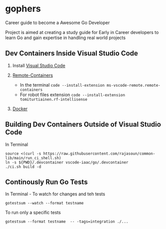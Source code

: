 # gophers

Career guide to become a Awesome Go Developer

Project is aimed at creating a study guide for Early in Career developers to learn Go and gain expertise in handling real world projects

## Dev Containers Inside Visual Studio Code

1. Install [Visual Studio Code](https://code.visualstudio.com/download)

1. [Remote-Containers](https://marketplace.visualstudio.com/items?itemName=ms-vscode-remote.remote-containers)

    - In the terminal `code --install-extension ms-vscode-remote.remote-containers`
    - For robot files extension `code --install-extension tomiturtiainen.rf-intellisense`

1. [Docker](https://www.docker.com/)


## Building Dev Containers Outside of Visual Studio Code

In Terminal 

```
source <(curl -s https://raw.githubusercontent.com/rajasoun/common-lib/main/run_ci_shell.sh)
ln -s ${PWD}/.devcontainer vscode-iaac/go/.devcontainer
./ci.sh build -d
```

## Continously Run Go Tests

In Terminal - To watch for changes and teh tests

```
gotestsum --watch --format testname
```

To run only a specific tests
```
gotestsum --format testname  -- -tags=integration ./...
```